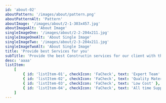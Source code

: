 ```yaml
---
id: 'about-02'
aboutPattern: '/images/about/pattern.png'
aboutPatternAlt: 'Pattern'
aboutImage: '/images/about/2-1-303x457.jpg'
aboutImageAlt: 'About Image'
singleImageOne: '/images/about/2-2-204x211.jpg'
singleImageOneAlt: 'About Single Image'
singleImageTwo: '/images/about/2-3-204x211.jpg'
singleImageTwoAlt: 'About Single Image'
title: 'Provide best Services for you'
subTitle: 'Provide the best Constructin services for our client with their satisfaction'
desc: 'aaaa'
listItem:
    [
        { id: 'listItem-01', checkIcon: 'FaCheck', text: 'Expert Team' },
        { id: 'listItem-02', checkIcon: 'FaCheck', text: 'Quality Materials' },
        { id: 'listItem-03', checkIcon: 'FaCheck', text: 'Low Cost' },
        { id: 'listItem-04', checkIcon: 'FaCheck', text: 'All time Support' },
    ]
---
```

